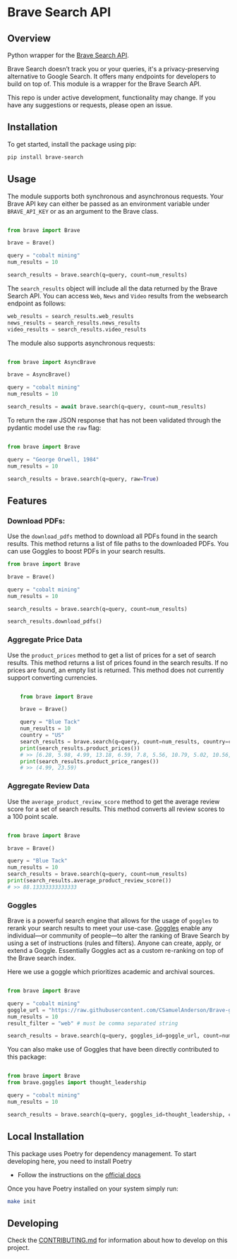# Brave Search API

## Overview
Python wrapper for the [Brave Search API](https://search.brave.com/api).

Brave Search doesn’t track you or your queries, it's a privacy-preserving alternative to Google Search. It offers many endpoints for developers to build on top of. This module is a wrapper for the Brave Search API.

This repo is under active development, functionality may change.
If you have any suggestions or requests, please open an issue.

## Installation
To get started, install the package using pip:

```bash
pip install brave-search
```

## Usage

The module supports both synchronous and asynchronous requests. Your Brave API key can either be passed as an environment variable under `BRAVE_API_KEY` or as an argument to the Brave class.

```python

from brave import Brave

brave = Brave()

query = "cobalt mining"
num_results = 10

search_results = brave.search(q=query, count=num_results)

```

The `search_results` object will include all the data returned by the Brave Search API.
You can access `Web`, `News` and `Video` results from the websearch endpoint as follows:

```python
web_results = search_results.web_results
news_results = search_results.news_results
video_results = search_results.video_results
```

The module also supports asynchronous requests:

```python

from brave import AsyncBrave

brave = AsyncBrave()

query = "cobalt mining"
num_results = 10

search_results = await brave.search(q=query, count=num_results)
```

To return the raw JSON response that has not been validated through the pydantic model use the `raw` flag:

```python

from brave import Brave

query = "George Orwell, 1984"
num_results = 10

search_results = brave.search(q=query, raw=True)
```

## Features

### Download PDFs:

Use the `download_pdfs` method to download all PDFs found in the search results. This method returns a list of file paths to the downloaded PDFs. You can use Goggles to boost PDFs in your search results.

```python
from brave import Brave

brave = Brave()

query = "cobalt mining"
num_results = 10

search_results = brave.search(q=query, count=num_results)

search_results.download_pdfs()
```

### Aggregate Price Data

Use the `product_prices` method to get a list of prices for a set of search results. This method returns a list of prices found in the search results. If no prices are found, an empty list is returned. This method does not currently support converting currencies.

```python

    from brave import Brave

    brave = Brave()

    query = "Blue Tack"
    num_results = 10
    country = "US"
    search_results = brave.search(q=query, count=num_results, country=country)
    print(search_results.product_prices())
    # >> [6.28, 5.98, 4.99, 13.18, 6.59, 7.8, 5.56, 10.79, 5.02, 10.56, 16.95, 9.99, 23.59, 16.31, 11.96]
    print(search_results.product_price_ranges())
    # >> (4.99, 23.59)
```

### Aggregate Review Data

Use the `average_product_review_score` method to get the average review score for a set of search results. This method converts all review scores to a 100 point scale.

```python

from brave import Brave

brave = Brave()

query = "Blue Tack"
num_results = 10
search_results = brave.search(q=query, count=num_results)
print(search_results.average_product_review_score())
# >> 88.13333333333333

```

### Goggles

Brave is a powerful search engine that allows for the usage of `goggles` to rerank your search results to meet your use-case. [Goggles](https://search.brave.com/help/goggles) enable any individual—or community of people—to alter the ranking of Brave Search by using a set of instructions (rules and filters). Anyone can create, apply, or extend a Goggle. Essentially Goggles act as a custom re-ranking on top of the Brave search index.

Here we use a goggle which prioritizes academic and archival sources.

```python

from brave import Brave

query = "cobalt mining"
goggle_url = "https://raw.githubusercontent.com/CSamuelAnderson/Brave-goggles/main/academic-and-archival.goggle"
num_results = 10
result_filter = "web" # must be comma separated string

search_results = brave.search(q=query, goggles_id=goggle_url, count=num_results, result_filter=result_filter)

```

You can also make use of Goggles that have been directly contributed to this package:

```python

from brave import Brave
from brave.goggles import thought_leadership

query = "cobalt mining"
num_results = 10

search_results = brave.search(q=query, goggles_id=thought_leadership, count=num_results)
```

## Local Installation

This package uses Poetry for dependency management. To start developing here, you need to install Poetry

* Follow the instructions on the [official docs](https://python-poetry.org/docs/master/#installing-with-the-official-installer)

Once you have Poetry installed on your system simply run:

```bash
make init
```

## Developing

Check the [CONTRIBUTING.md](/CONTRIBUTING.md) for information about how to develop on this project.
